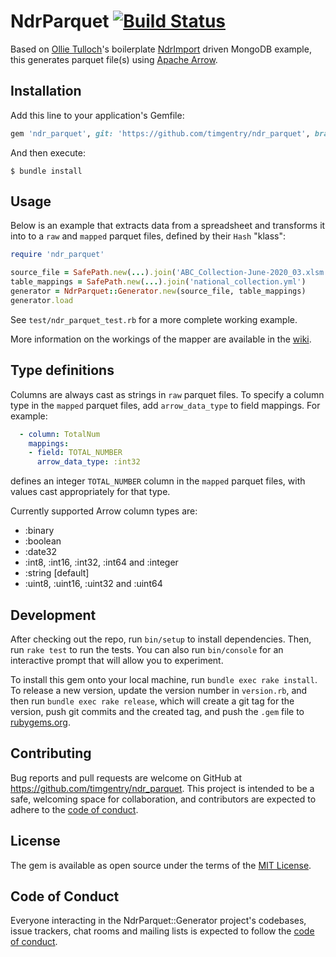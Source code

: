 # NdrParquet [![Build Status](https://github.com/timgentry/ndr_parquet/workflows/Test/badge.svg)](https://github.com/timgentry/ndr_parquet/actions?query=workflow%3Atest)

Based on [Ollie Tulloch](https://github.com/ollietulloch)'s boilerplate [NdrImport](https://github.com/PublicHealthEngland/ndr_import) driven MongoDB example, this generates parquet file(s) using [Apache Arrow](https://arrow.apache.org).

## Installation

Add this line to your application's Gemfile:

```ruby
gem 'ndr_parquet', git: 'https://github.com/timgentry/ndr_parquet', branch: 'main'
```

And then execute:

    $ bundle install

## Usage

Below is an example that extracts data from a spreadsheet and transforms it into to a `raw` and `mapped` parquet files, defined by their `Hash` "klass":

```ruby
require 'ndr_parquet'

source_file = SafePath.new(...).join('ABC_Collection-June-2020_03.xlsm')
table_mappings = SafePath.new(...).join('national_collection.yml')
generator = NdrParquet::Generator.new(source_file, table_mappings)
generator.load
```

See `test/ndr_parquet_test.rb` for a more complete working example.

More information on the workings of the mapper are available in the [wiki](https://github.com/PublicHealthEngland/ndr_import/wiki).

## Type definitions

Columns are always cast as strings in `raw` parquet files. To specify a column type in the `mapped` parquet files, add `arrow_data_type` to field mappings. For example:

```yaml
  - column: TotalNum
    mappings:
    - field: TOTAL_NUMBER
      arrow_data_type: :int32
```

defines an integer `TOTAL_NUMBER` column in the `mapped` parquet files, with values cast appropriately for that type.

Currently supported Arrow column types are:

* :binary
* :boolean
* :date32
* :int8, :int16, :int32, :int64 and :integer
* :string [default]
* :uint8, :uint16, :uint32 and :uint64

## Development

After checking out the repo, run `bin/setup` to install dependencies. Then, run `rake test` to run the tests. You can also run `bin/console` for an interactive prompt that will allow you to experiment.

To install this gem onto your local machine, run `bundle exec rake install`. To release a new version, update the version number in `version.rb`, and then run `bundle exec rake release`, which will create a git tag for the version, push git commits and the created tag, and push the `.gem` file to [rubygems.org](https://rubygems.org).

## Contributing

Bug reports and pull requests are welcome on GitHub at https://github.com/timgentry/ndr_parquet. This project is intended to be a safe, welcoming space for collaboration, and contributors are expected to adhere to the [code of conduct](https://github.com/timgentry/ndr_parquet/blob/main/CODE_OF_CONDUCT.md).

## License

The gem is available as open source under the terms of the [MIT License](https://opensource.org/licenses/MIT).

## Code of Conduct

Everyone interacting in the NdrParquet::Generator project's codebases, issue trackers, chat rooms and mailing lists is expected to follow the [code of conduct](https://github.com/timgentry/ndr_parquet/blob/main/CODE_OF_CONDUCT.md).
